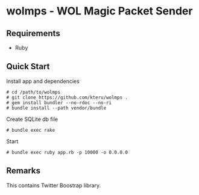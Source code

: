 wolmps - WOL Magic Packet Sender
================================

Requirements
------------

  * Ruby

Quick Start
-----------

Install app and dependencies

    # cd /path/to/wolmps
    # git clone https://github.com/kteru/wolmps .
    # gem install bundler --no-rdoc --no-ri
    # bundle install --path vendor/bundle

Create SQLite db file

    # bundle exec rake

Start

    # bundle exec ruby app.rb -p 10000 -o 0.0.0.0

Remarks
-------

This contains Twitter Boostrap library.

